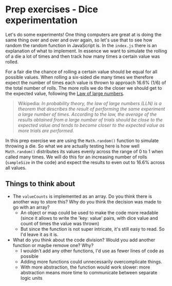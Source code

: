 # Prep exercises - Dice experimentation

Let's do some experiments! One thing computers are great at is doing the same thing over and over and over again, so let's use that to see how random the random function in JavaScript is. In the `index.js` there is an explanation of what to implement. In essence we want to simulate the rolling of a die a lot of times and then track how many times a certain value was rolled.

For a fair die the chance of rolling a certain value should be equal for all possible values. When rolling a six-sided die many times we therefore expect the number of times each value is thrown to approach 16.6% (1/6) of the total number of rolls. The more rolls we do the closer we should get to the expected value, following the [Law of large numbers](https://en.wikipedia.org/wiki/Law_of_large_numbers).

> Wikipedia: _In probability theory, the law of large numbers (LLN) is a theorem that describes the result of performing the same experiment a large number of times. According to the law, the average of the results obtained from a large number of trials should be close to the expected value and tends to become closer to the expected value as more trials are performed._

In this prep exercise we are using the `Math.random()` function to simulate throwing a die. So what we are actually testing here is how well `Math.random()` distributes its values evenly across the range of 0 to 1 when called many times. We will do this for an increasing number of rolls (`sampleSize` in the code) and expect the results to even out to 16.6% across all values.

## Things to think about

- The `valueCounts` is implemented as an array. Do you think there is another way to store this? Why do you think the decision was made to go with an array?
  - An object or map could be used to make the code more readable (since it allows to write the 'key: value' pairs, with dice value and count of times the value was thrown)
  - But since the function is not super intricate, it's still easy to read. So I'd leave it as it is.
- What do you think about the code division? Would you add another function or maybe remove one? Why?
  - I wouldn't add any other functions, I'd use as fewer lines of code as possible
  - Adding more functions could unnecessarily overcomplicate things. 
  - With more abstraction, the function would work slower: more abstraction means more time to communicate between separate logic units
